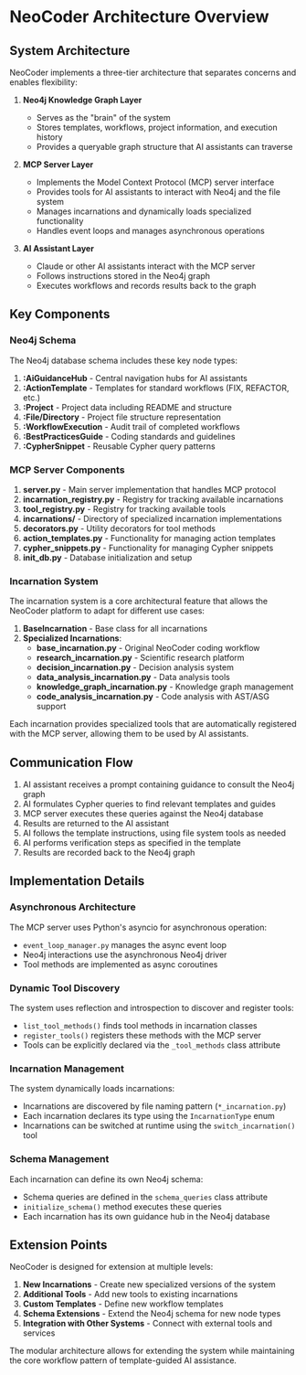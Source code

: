 # NeoCoder Architecture Overview

## System Architecture

NeoCoder implements a three-tier architecture that separates concerns and enables flexibility:

1. **Neo4j Knowledge Graph Layer**
   - Serves as the "brain" of the system
   - Stores templates, workflows, project information, and execution history
   - Provides a queryable graph structure that AI assistants can traverse

2. **MCP Server Layer**
   - Implements the Model Context Protocol (MCP) server interface
   - Provides tools for AI assistants to interact with Neo4j and the file system
   - Manages incarnations and dynamically loads specialized functionality
   - Handles event loops and manages asynchronous operations

3. **AI Assistant Layer**
   - Claude or other AI assistants interact with the MCP server
   - Follows instructions stored in the Neo4j graph
   - Executes workflows and records results back to the graph

## Key Components

### Neo4j Schema

The Neo4j database schema includes these key node types:

1. **:AiGuidanceHub** - Central navigation hubs for AI assistants
2. **:ActionTemplate** - Templates for standard workflows (FIX, REFACTOR, etc.)
3. **:Project** - Project data including README and structure
4. **:File/Directory** - Project file structure representation
5. **:WorkflowExecution** - Audit trail of completed workflows
6. **:BestPracticesGuide** - Coding standards and guidelines
7. **:CypherSnippet** - Reusable Cypher query patterns

### MCP Server Components

1. **server.py** - Main server implementation that handles MCP protocol
2. **incarnation_registry.py** - Registry for tracking available incarnations
3. **tool_registry.py** - Registry for tracking available tools
4. **incarnations/** - Directory of specialized incarnation implementations
5. **decorators.py** - Utility decorators for tool methods
6. **action_templates.py** - Functionality for managing action templates
7. **cypher_snippets.py** - Functionality for managing Cypher snippets
8. **init_db.py** - Database initialization and setup

### Incarnation System

The incarnation system is a core architectural feature that allows the NeoCoder platform to adapt for different use cases:

1. **BaseIncarnation** - Base class for all incarnations
2. **Specialized Incarnations**:
   - **base_incarnation.py** - Original NeoCoder coding workflow
   - **research_incarnation.py** - Scientific research platform
   - **decision_incarnation.py** - Decision analysis system
   - **data_analysis_incarnation.py** - Data analysis tools
   - **knowledge_graph_incarnation.py** - Knowledge graph management
   - **code_analysis_incarnation.py** - Code analysis with AST/ASG support

Each incarnation provides specialized tools that are automatically registered with the MCP server, allowing them to be used by AI assistants.

## Communication Flow

1. AI assistant receives a prompt containing guidance to consult the Neo4j graph
2. AI formulates Cypher queries to find relevant templates and guides
3. MCP server executes these queries against the Neo4j database
4. Results are returned to the AI assistant
5. AI follows the template instructions, using file system tools as needed
6. AI performs verification steps as specified in the template
7. Results are recorded back to the Neo4j graph

## Implementation Details

### Asynchronous Architecture

The MCP server uses Python's asyncio for asynchronous operation:

- `event_loop_manager.py` manages the async event loop
- Neo4j interactions use the asynchronous Neo4j driver
- Tool methods are implemented as async coroutines

### Dynamic Tool Discovery

The system uses reflection and introspection to discover and register tools:

- `list_tool_methods()` finds tool methods in incarnation classes
- `register_tools()` registers these methods with the MCP server
- Tools can be explicitly declared via the `_tool_methods` class attribute

### Incarnation Management

The system dynamically loads incarnations:

- Incarnations are discovered by file naming pattern (`*_incarnation.py`)
- Each incarnation declares its type using the `IncarnationType` enum
- Incarnations can be switched at runtime using the `switch_incarnation()` tool

### Schema Management

Each incarnation can define its own Neo4j schema:

- Schema queries are defined in the `schema_queries` class attribute
- `initialize_schema()` method executes these queries
- Each incarnation has its own guidance hub in the Neo4j database

## Extension Points

NeoCoder is designed for extension at multiple levels:

1. **New Incarnations** - Create new specialized versions of the system
2. **Additional Tools** - Add new tools to existing incarnations
3. **Custom Templates** - Define new workflow templates
4. **Schema Extensions** - Extend the Neo4j schema for new node types
5. **Integration with Other Systems** - Connect with external tools and services

The modular architecture allows for extending the system while maintaining the core workflow pattern of template-guided AI assistance.
